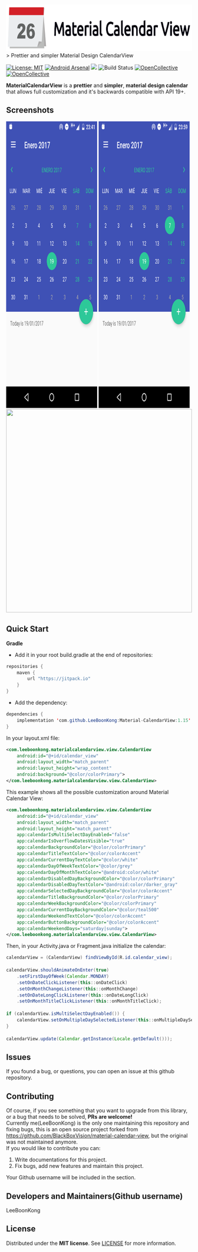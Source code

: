 <img src="https://raw.githubusercontent.com/BlackBoxVision/material-calendar-view/master/art/logo.png" width="720px" height="125px">
> Prettier and simpler Material Design CalendarView

[![License: MIT](https://img.shields.io/badge/License-MIT-brightgreen.svg)](https://opensource.org/licenses/MIT) [![Android Arsenal](https://img.shields.io/badge/Android%20Arsenal-Material%20Calendar%20View-brightgreen.svg?style=flat)](http://android-arsenal.com/details/1/2715) [![](https://jitpack.io/v/BlackBoxVision/material-calendar-view.svg)](https://jitpack.io/#BlackBoxVision/material-calendar-view) ![Build Status](https://travis-ci.org/BlackBoxVision/material-calendar-view.svg?branch=master) [![OpenCollective](https://opencollective.com/material-calendar-view/backers/badge.svg)](#backers) 
[![OpenCollective](https://opencollective.com/material-calendar-view/sponsors/badge.svg)](#sponsors)
 

**MaterialCalendarView** is a **prettier** and **simpler**, **material design calendar** that allows full customization and it's backwards compatible with API 19+.

## Screenshots

<div style="align:center; display:inline-block; width:100%;">
	<img src="https://raw.githubusercontent.com/BlackBoxVision/material-calendar-view/master/art/newer.png" height="775" width="49%">
	<img src="https://raw.githubusercontent.com/BlackBoxVision/material-calendar-view/master/art/other.png" height="775" width="49%">
</div>

<img src="https://i.imgur.com/ViolZD2.gif" height="550" width="100%" style="align: center;">

## Quick Start

**Gradle**

- Add it in your root build.gradle at the end of repositories:

```java
repositories {
	maven { 
	    url "https://jitpack.io"
	}
}
```

- Add the dependency:

```java
dependencies {
    implementation 'com.github.LeeBoonKong:Material-CalendarView:1.15'
}
```

In your layout.xml file:

```xml
<com.leeboonkong.materialcalendarview.view.CalendarView
	android:id="@+id/calendar_view"
	android:layout_width="match_parent"
	android:layout_height="wrap_content"
	android:background="@color/colorPrimary">
</com.leeboonkong.materialcalendarview.view.CalendarView>
```

This example shows all the possible customization around Material Calendar View:

```xml
<com.leeboonkong.materialcalendarview.view.CalendarView
	android:id="@+id/calendar_view"
	android:layout_width="match_parent"
	android:layout_height="match_parent"
	app:calendarIsMultiSelectDayEnabled="false"
	app:calendarIsOverflowDatesVisible="true"
	app:calendarBackgroundColor="@color/colorPrimary"
	app:calendarTitleTextColor="@color/colorAccent"
	app:calendarCurrentDayTextColor="@color/white"
	app:calendarDayOfWeekTextColor="@color/grey"
	app:calendarDayOfMonthTextColor="@android:color/white"
	app:calendarDisabledDayBackgroundColor="@color/colorPrimary"
	app:calendarDisabledDayTextColor="@android:color/darker_gray"
	app:calendarSelectedDayBackgroundColor="@color/colorAccent"
	app:calendarTitleBackgroundColor="@color/colorPrimary"
	app:calendarWeekBackgroundColor="@color/colorPrimary"
	app:calendarCurrentDayBackgroundColor="@color/teal500"
	app:calendarWeekendTextColor="@color/colorAccent"
	app:calendarButtonBackgroundColor="@color/colorAccent"
	app:calendarWeekendDays="saturday|sunday">
</com.leeboonkong.materialcalendarview.view.CalendarView>
```
Then, in your Activity.java or Fragment.java initialize the calendar: 

```java
calendarView = (CalendarView) findViewById(R.id.calendar_view);

calendarView.shouldAnimateOnEnter(true)
	.setFirstDayOfWeek(Calendar.MONDAY)	
	.setOnDateClickListener(this::onDateClick)
	.setOnMonthChangeListener(this::onMonthChange)
	.setOnDateLongClickListener(this::onDateLongClick)
	.setOnMonthTitleClickListener(this::onMonthTitleClick);

if (calendarView.isMultiSelectDayEnabled()) {
	calendarView.setOnMultipleDaySelectedListener(this::onMultipleDaySelected);
}

calendarView.update(Calendar.getInstance(Locale.getDefault()));
```

## Issues  
If you found a bug, or questions, you can open an issue at this github repository.  

## Contributing  
Of course, if you see something that you want to upgrade from this library, or a bug that needs to be solved, **PRs are welcome!**  
Currently me(LeeBoonKong) is the only one maintaining this repository and fixing bugs, this is an open source project forked from https://github.com/BlackBoxVision/material-calendar-view, but the original was not maintained anymore.  
If you would like to contribute you can:  
1. Write documentations for this project.  
2. Fix bugs, add new features and maintain this project.  
  
Your Github username will be included in the <Developers and Maintainers> section.
	
## Developers and Maintainers(Github username)
LeeBoonKong  

## License

Distributed under the **MIT license**. See [LICENSE](https://github.com/LeeBoonKong/Material-CalendarView/blob/master/LICENSE.txt) for more information.

